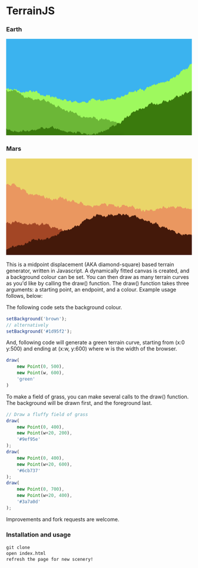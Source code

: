 # TerrainJS

### Earth
![Screenshot](/earth.png?raw=true "Screenshot")

### Mars
![Screenshot](/mars.png?raw=true "Screenshot")


This is a midpoint displacement (AKA diamond-square) based terrain generator, written in Javascript. A dynamically fitted canvas is created, and a background colour can be set. You can then draw as many terrain curves as you'd like by calling the draw() function. The draw() function takes three arguments: a starting point, an endpoint, and a colour. Example usage follows, below:

The following code sets the background colour.

```javascript
setBackground('brown');
// alternatively
setBackground('#1d95f2');
```

And, following code will generate a green terrain curve, starting from (x:0 y:500) and ending at (x:w, y:600) where w is the width of the browser.
```javascript
draw(
    new Point(0, 500),
    new Point(w, 600),
    'green'
)
```

To make a field of grass, you can make several calls to the draw() function. The background will be drawn first, and the foreground last.

```javascript
// Draw a fluffy field of grass
draw(
    new Point(0, 400),
    new Point(w+20, 200),
    '#9ef95e'
);
draw(
    new Point(0, 400),
    new Point(w+20, 600),    
    '#6cb737'
);
draw(
    new Point(0, 700),
    new Point(w+20, 400),
    '#3a7a0d'
);
```


Improvements and fork requests are welcome.

### Installation and usage
```
git clone
open index.html
refresh the page for new scenery!
```